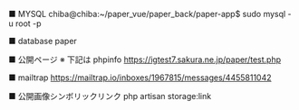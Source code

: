 ■ MYSQL
chiba@chiba:~/paper_vue/paper_back/paper-app$ sudo mysql -u root -p

■ database
paper

■ 公開ページ
※ 下記は phpinfo
https://igtest7.sakura.ne.jp/paper/test.php

■ mailtrap
https://mailtrap.io/inboxes/1967815/messages/4455811042

■ 公開画像シンボリックリンク
php artisan storage:link
